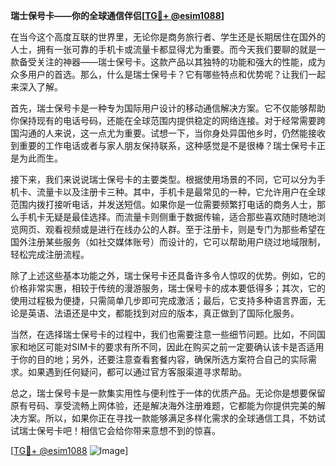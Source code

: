 **瑞士保号卡——你的全球通信伴侣[[TG💪+ @esim1088](https://t.me/s/esim1088)]**

在当今这个高度互联的世界里，无论你是商务旅行者、学生还是长期居住在国外的人士，拥有一张可靠的手机卡或流量卡都显得尤为重要。而今天我们要聊的就是一款备受关注的神器——瑞士保号卡。这款产品以其独特的功能和强大的性能，成为众多用户的首选。那么，什么是瑞士保号卡？它有哪些特点和优势呢？让我们一起来深入了解。

首先，瑞士保号卡是一种专为国际用户设计的移动通信解决方案。它不仅能够帮助你保持现有的电话号码，还能在全球范围内提供稳定的网络连接。对于经常需要跨国沟通的人来说，这一点尤为重要。试想一下，当你身处异国他乡时，仍然能接收到重要的工作电话或者与家人朋友保持联系，这种感觉是不是很棒？瑞士保号卡正是为此而生。

接下来，我们来说说瑞士保号卡的主要类型。根据使用场景的不同，它可以分为手机卡、流量卡以及注册卡三种。其中，手机卡是最常见的一种，它允许用户在全球范围内拨打接听电话，并发送短信。如果你是一位需要频繁打电话的商务人士，那么手机卡无疑是最佳选择。而流量卡则侧重于数据传输，适合那些喜欢随时随地浏览网页、观看视频或是进行在线办公的人群。至于注册卡，则是专门为那些希望在国外注册某些服务（如社交媒体账号）而设计的，它可以帮助用户绕过地域限制，轻松完成注册流程。

除了上述这些基本功能之外，瑞士保号卡还具备许多令人惊叹的优势。例如，它的价格非常实惠，相较于传统的漫游服务，瑞士保号卡的成本要低得多；其次，它的使用过程极为便捷，只需简单几步即可完成激活；最后，它支持多种语言界面，无论是英语、法语还是中文，都能找到对应的版本，真正做到了国际化服务。

当然，在选择瑞士保号卡的过程中，我们也需要注意一些细节问题。比如，不同国家和地区可能对SIM卡的要求有所不同，因此在购买之前一定要确认该卡是否适用于你的目的地；另外，还要注意查看套餐内容，确保所选方案符合自己的实际需求。如果遇到任何疑问，都可以通过官方客服渠道寻求帮助。

总之，瑞士保号卡是一款集实用性与便利性于一体的优质产品。无论你是想要保留原有号码、享受流畅上网体验，还是解决海外注册难题，它都能为你提供完美的解决方案。所以，如果你正在寻找一款能够满足多样化需求的全球通信工具，不妨试试瑞士保号卡吧！相信它会给你带来意想不到的惊喜。

[[TG💪+ @esim1088](https://t.me/s/esim1088) ![Image](https://i.postimg.cc/4NQfJmqS/Snipaste-2025-05-13-00-14-12.png)]